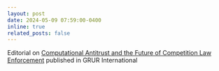 ```yaml
---
layout: post
date: 2024-05-09 07:59:00-0400
inline: true
related_posts: false
---
```


Editorial on <a href="https://academic.oup.com/grurint/advance-article-abstract/doi/10.1093/grurint/ikae048/7667276">Computational Antitrust and the Future of Competition Law Enforcement</a> published in GRUR International
